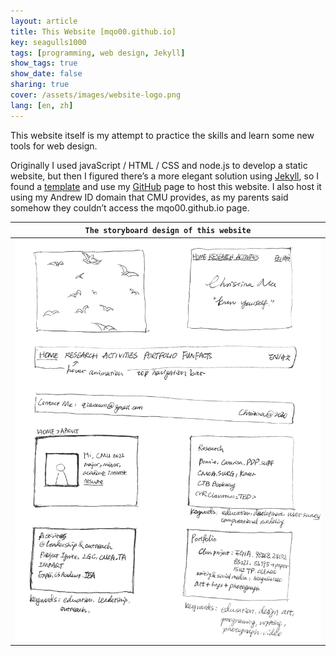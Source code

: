 ```yaml
---
layout: article
title: This Website [mqo00.github.io]
key: seagulls1000 
tags: [programming, web design, Jekyll]
show_tags: true
show_date: false
sharing: true
cover: /assets/images/website-logo.png
lang: [en, zh]
---
```


This website itself is my attempt to practice the skills and learn some new tools for web design. 

<!--more-->

Originally I used javaScript / HTML / CSS and node.js to develop a static website, but then I figured there’s a more elegant solution using [Jekyll], so I found a [template] and use my [GitHub] page to host this website. I also host it using my Andrew ID domain that CMU provides, as my parents said somehow they couldn’t access the mqo00.github.io page.

| `The storyboard design of this website` |
| -- |
|![](/assets/images/website.png)|

[Jekyll]: https://jekyllrb.com/
[template]: https://github.com/kitian616/jekyll-TeXt-theme
[GitHub]: https://github.com/mqo00/mqo00.github.io